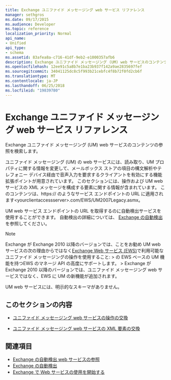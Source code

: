 ```yaml
---
title: Exchange ユニファイド メッセージング web サービス リファレンス
manager: sethgros
ms.date: 09/17/2015
ms.audience: Developer
ms.topic: reference
localization_priority: Normal
api_name:
- Unified
api_type:
- schema
ms.assetid: 83afea8a-c716-41df-9eb2-e1000357afb6
description: Exchange ユニファイド メッセージング (UM) web サービスのコンテンツの参照を検索します。
ms.openlocfilehash: 12ee91c5a8b7e1ba23b937f142a9ae2835697fef
ms.sourcegitcommit: 34041125dc8c5f993b21cebfc4f8b72f0fd2cb6f
ms.translationtype: MT
ms.contentlocale: ja-JP
ms.lasthandoff: 06/25/2018
ms.locfileid: "19839780"
---
```

# <a name="unified-messaging-web-service-reference-for-exchange"></a>Exchange ユニファイド メッセージング web サービス リファレンス

Exchange ユニファイド メッセージング (UM) web サービスのコンテンツの参照を検索します。
  
ユニファイド メッセージング (UM) の web サービスには、読み取り、UM プロパティに関する情報を変更して、メールボックス ストアの項目の構文解析やテレフォニー デバイス経由で音声入力を要求するクライアントを有効にする機能拡張ポイントが用意されています。 このセクションには、操作および UM web サービスの XML メッセージを構成する要素に関する情報が含まれています。 このコンテンツは、https:// のようなサービス エンドポイントの URL に適用されます\<yourclientaccessserver\>.com/EWS/UM2007Legacy.asmx。 
  
UM web サービス エンドポイントの URL を取得するのに自動検出サービスを使用することができます。 自動検出の詳細については、 [Exchange の自動検出](../exchange-web-services/autodiscover-for-exchange.md)を参照してください。
  
> [!NOTE]
>  Exchange が Exchange 2010 以降のバージョンでは、ことをお勧め UM web サービスの次の理由からではなく[Exchange Web サービス (EWS)](http://msdn.microsoft.com/library/60285497-0c4e-4e51-84e1-34dd6d89a5d8%28Office.15%29.aspx)で利用可能なユニファイド メッセージングの操作を使用すること: > の EWS ベースの UM 機能を持つEWS のマネージ API の高度にサポートします。 > Exchange が Exchange 2010 以降のバージョンでは、ユニファイド メッセージング web サービスではなく、EWS に UM の新機能が追加されます。 
  
UM web サービスには、明示的なスキーマがありません。
  
## <a name="in-this-section"></a>このセクションの内容
<a name="bk_InThisSection"> </a>

- [ユニファイド メッセージング web サービスの操作の交換](unified-messaging-web-service-operations-for-exchange.md)
    
- [ユニファイド メッセージング web サービスの XML 要素の交換](unified-messaging-web-service-xml-elements-for-exchange.md)
    
## <a name="see-also"></a>関連項目

- [Exchange の自動検出 web サービスの参照](autodiscover-web-service-reference-for-exchange.md)
- [Exchange の自動検出](../exchange-web-services/autodiscover-for-exchange.md)
- [Exchange で Web サービスの使用を開始する](../exchange-web-services/start-using-web-services-in-exchange.md)
    

